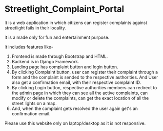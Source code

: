 # Streetlight_Complaint_Portal
It is a web application in which citizens can register complaints against streetlight fails in their locality.

It is a made only for fun and entertainment purpose.

It includes features like-
1) Frontend is made through Bootstrap and HTML.
2) Backend is in Django Framework.
3) Landing page has complaint button and login button.
4) By clicking Complaint button, user can register their complaint through a form and the complaint is sended to the respective authorities. And User also get a confirmation email, with their respective complaint ID.
5) By clicking Login button, respective authorities members can redirect to the admin page in which they can see all the active complaints, can modify or delete the complaints,    can get the exact location of all the street lights on a map.
6) And, when the complaint gets resolved the user again get's an confirmation email.

Please use this website only on laptop/desktop as it is not responsive.
